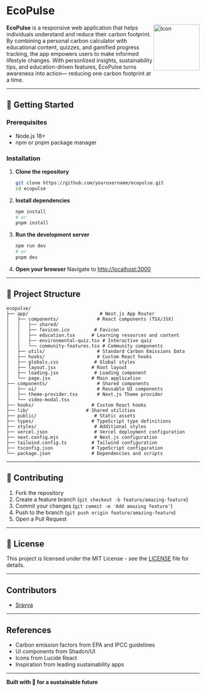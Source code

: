 # EcoPulse 

<img width="120" alt="Icon" src="app/favicon.ico" align="right" />

**EcoPulse** is a responsive web application that helps individuals understand and reduce their carbon footprint. By combining a personal carbon calculator with educational content, quizzes, and gamified progress tracking, the app empowers users to make informed lifestyle changes. With personlized insights, sustainability tips, and education-driven features, EcoPulse turns awareness into action— reducing one carbon footprint at a time.

---

<!-- ## Table of Contents
1. [Introduction](#introduction)  
2. [Motivation](#motivation)  
3. [Problem Definition](#problem-definition)  
4. [Objectives](#objectives)  
5. [Proposed Methodology](#proposed-methodology)  
6. [Result and Discussions](#result-and-discussions)  
7. [Conclusion and Learning Outcome](#conclusion-and-learning-outcome)  
8. [Future Enhancements](#future-enhancements)  
9. [Contributors](#contributors)  
10. [References](#references)  
11. [Additional Sections](#additional-sections)
---

## Introduction

### 🌟 Features

#### Core Functionality
- **Carbon Footprint Calculator**: Calculate daily emissions across transportation, energy, and diet categories  
- **Goal Setting & Tracking**: Set personal sustainability targets with progress monitoring  
- **Educational Content**: Interactive learning modules, quizzes, and sustainability tips  
- **Personalized Recommendations**: AI-powered suggestions based on user patterns  

#### User Experience
- **Responsive Design**: Fully responsive interface optimized for all devices (mobile, tablet, desktop)  
- **Modern UI**: Clean, intuitive interface built with React, Tailwind CSS and Shadcn/UI  
- **Interactive Learning**: Engaging environmental quiz with instant feedback  
- **Community Features**: Global community engagement and support system  

---

## Motivation

With increasing awareness about climate change, individuals need accessible tools to understand and reduce their carbon footprints. Ecopulse empowers users to monitor emissions and adopt eco-friendly habits through interactive learning and practical tools.

---

## Problem Definition

Many existing carbon tracking apps are either too complex or lack engagement features. Ecopulse addresses this by providing an intuitive, educational platform with interactive features and immediate feedback.

---

## Objectives

- Provide accurate carbon footprint calculation across transportation, energy, and diet  
- Visualize emission trends and progress  
- Encourage sustainable behavior via interactive learning and personalized recommendations  
- Offer educational content with immediate feedback through quizzes and tips  
- Create an engaging community-driven platform for sustainability  

---

## Proposed Methodology

### 🛠️ Tech Stack

#### Frontend
- **React 18** - Modern React with hooks and functional components  
- **Next.js 14** - Full-stack React framework with App Router  
- **JavaScript (ES6+)** - Modern JavaScript without TypeScript
- **TypeScript** - For enhanced type safety, configuration and developer experience  
- **Tailwind CSS** - Utility-first CSS framework for responsive design  
- **Shadcn/UI** - High-quality, accessible UI components  
- **Lucide React** - Beautiful, customizable icons  

#### Development Tools
- **ESLint** - Code linting and formatting  
- **Prettier** - Code formatting  
- **Git** - Version control  


#### Deployment
- **Vercel** - Optimized for Vercel deployment  
- **Vercel Analytics** - Performance monitoring  
- **Environment Variables** - Secure configuration management  

---

## Result and Discussions

### Key Components

#### Environmental Quiz
- Responsive design optimized for all screen sizes
- Interactive multiple-choice questions with immediate feedback
- Detailed explanations for each answer
- Progress tracking and score calculation
- Share functionality for quiz results

#### Carbon Calculator
- Multi-step form with transportation, energy, and diet inputs  
- Real-time emission calculations using standardized factors  
- Personalized recommendations based on results  
- Data persistence and history tracking  

#### Community Features
- Eco-movement engagement
- Social sharing capabilities

### Emission Calculation Methodology

The application uses scientifically-backed emission factors:

- **Transportation**: Based on fuel consumption and vehicle efficiency  
- **Energy**: Electricity and gas consumption with renewable energy adjustments  
- **Diet**: Food carbon footprint based on dietary patterns and local sourcing  

All calculations follow international standards and are regularly updated to reflect current emission factors.

---

## Conclusion and Learning Outcome

Ecopulse successfully combines data-driven emission calculations with engaging educational content, helping users better understand their impact and motivating positive change. Development deepened understanding of React, API design, and sustainable technology.

---

## Future Enhancements

- **Database Integration**: PostgreSQL/MongoDB for production data storage  
- **Dashboard**: Dashboard with emission overviews, progress visuals, quick actions, and achievement highlights
- **Real-time Analytics**: Visual dashboards with emission trends, global benchmarking, category breakdowns  
- **Achievement System**: Earn badges and level up through eco-friendly actions    
- **Mobile App**: React Native version for iOS and Android  
- **Social Features**: Enhanced community features and friend connections  
- **AI Recommendations**: Machine learning for personalized suggestions  
- **Carbon Offsetting**: Integration with offset providers  
- **IoT Integration**: Connect with smart home devices for automatic tracking 

---
-->

## 🚀 Getting Started 


### Prerequisites
- Node.js 18+  
- npm or pnpm package manager  

### Installation

1. **Clone the repository**
   ```bash
   git clone https://github.com/yourusername/ecopulse.git
   cd ecopulse
   ```

2. **Install dependencies**
   ```bash
   npm install
   # or
   pnpm install
   ```

3. **Run the development server**
   ```bash
   npm run dev
   # or
   pnpm dev
   ```

4. **Open your browser**
   Navigate to [http://localhost:3000](http://localhost:3000)

---

## 📁 Project Structure

```
ecopulse/
├── app/                          # Next.js App Router
│   ├── components/              # React components (TSX/JSX)
│   │   ├── shared/                 
│   │   ├── favicon.ico         # Favicon
│   │   ├── education.tsx      # Learning resources and content
│   │   ├── environmental-quiz.tsx # Interactive quiz
│   │   └── community-features.tsx # Community components
│   ├── utils/                   # Standard Carbon Emissions Data
│   ├── hooks/                   # Custom React hooks
│   ├── globals.css             # Global styles
│   ├── layout.jsx             # Root layout
│   ├── loading.jsx             # Loading component
│   └── page.jsx               # Main application
├── components/                  # Shared components
│   ├── ui/                      # Reusable UI components
│   ├── theme-provider.tsx       # Next.js Theme provider
│   └── video-modal.tsx          
├── hooks/                     # Custom React hooks
├── lib/                     # Shared utilities
├── public/                     # Static assets
├── types/                     # TypeScript type definitions
├── styles/                     # Additional styles
├── vercel.json                 # Vercel deployment configuration
├── next.config.mjs             # Next.js configuration
├── tailwind.config.ts         # Tailwind configuration
├── tsconfig.json              # TypeScript configuration
└── package.json               # Dependencies and scripts
```


<!--

## 📁 Project Structure

```
ecopulse/
├── app/                          # Next.js App Router
│   ├── components/              # React components (TSX/JSX)
│   │   ├── ui/                 # Reusable UI components
│   │   ├── dashboard.tsx       # Main dashboard
│   │   ├── carbon-calculator.jsx # Emission calculator
│   │   ├── analytics.tsx       # Data visualization
│   │   ├── achievements.tsx    # Badge system
│   │   ├── goals.tsx          # Goal management
│   │   ├── education.tsx      # Learning content
│   │   ├── environmental-quiz.tsx # Interactive quiz
│   │   ├── community-features.tsx # Community components
│   │   └── auth-provider.jsx   # Authentication context
│   ├── hooks/                   # Custom React hooks
│   ├── lib/                    # Shared utilities
│   ├── types/                  # TypeScript type definitions
│   ├── globals.css             # Global styles
│   ├── layout.jsx             # Root layout
│   └── page.jsx               # Main application
├── components/                  # Shared components
├── public/                     # Static assets
├── styles/                     # Additional styles
├── vercel.json                 # Vercel deployment configuration
├── next.config.mjs             # Next.js configuration
├── tailwind.config.ts         # Tailwind configuration
├── tsconfig.json              # TypeScript configuration
└── package.json               # Dependencies and scripts
```

## 🔧 API Endpoints

### Carbon Calculations
- `POST /api/carbon/calculations` - Save new calculation
- `GET /api/carbon/calculations?userId={id}` - Get user's calculation history

### User Management
- `GET /api/users/profile?userId={id}` - Get user profile
- `PUT /api/users/profile` - Update user profile

### Goals
- `GET /api/goals?userId={id}` - Get user's goals
- `POST /api/goals` - Create new goal
- `PUT /api/goals` - Update goal progress

### Achievements
- `GET /api/achievements?userId={id}` - Get user's badges
- `POST /api/achievements` - Award badge to user 

-->

---

<!--## 🔐 Authentication 

### Auth0 Integration
The application supports Auth0 authentication for production use:

1. **Setup Auth0 Account**
   - Create an Auth0 account at [auth0.com](https://auth0.com)
   - Create a new Single Page Application
   - Configure allowed callback URLs and logout URLs

2. **Environment Variables**
   ```bash
   NEXT_PUBLIC_AUTH0_DOMAIN=your-domain.auth0.com
   NEXT_PUBLIC_AUTH0_CLIENT_ID=your-client-id
   AUTH0_CLIENT_SECRET=your-client-secret
   ```

3. **Demo Mode Fallback**
   - App works without Auth0 configuration
   - Uses demo user for development and testing
   - Seamless transition to Auth0 when configured -->

## 🤝 Contributing

1. Fork the repository
2. Create a feature branch (`git checkout -b feature/amazing-feature`)
3. Commit your changes (`git commit -m 'Add amazing feature'`)
4. Push to the branch (`git push origin feature/amazing-feature`)
5. Open a Pull Request

---

## 📄 License

This project is licensed under the MIT License - see the [LICENSE](LICENSE) file for details.

---

## Contributors

- [Sravya](https://github.com/flurry101)

---

## References

- Carbon emission factors from EPA and IPCC guidelines  
- UI components from Shadcn/UI  
- Icons from Lucide React  
- Inspiration from leading sustainability apps  

---

**Built with 💚 for a sustainable future**
